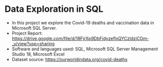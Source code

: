 # Data Exploration in SQL

- In this project we explore the Covid-19 deaths and vaccination data in Microsoft SQL Server.
- Project Report: https://drive.google.com/file/d/18FjrXp9DbFidyzeflxQYCzldzjCGm-_v/view?usp=sharing
- Software and languages used: 
SQL, Microsoft SQL Server Management Studio 18, Microsoft Excel
- Dataset source: https://ourworldindata.org/covid-deaths


